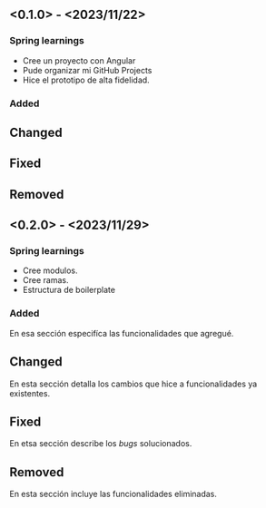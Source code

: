 ## <0.1.0> - <2023/11/22>

### Spring learnings

- Cree un proyecto con Angular
- Pude organizar mi GitHub Projects
- Hice el prototipo de alta fidelidad.

### Added

## Changed

## Fixed

## Removed

## <0.2.0> - <2023/11/29>

### Spring learnings

- Cree modulos.
- Cree ramas.
- Estructura de boilerplate

### Added

En esa sección especifíca las funcionalidades que agregué.

## Changed

En esta sección detalla los cambios que hice a funcionalidades ya existentes.

## Fixed

En etsa sección describe los _bugs_ solucionados.

## Removed

En esta sección incluye las funcionalidades eliminadas.